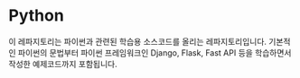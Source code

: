 # Python

이 레파지토리는 파이썬과 관련된 학습용 소스코드를 올리는 레파지토리입니다. 기본적인 파이썬의 문법부터 파이썬 프레임워크인 Django, Flask, Fast API 등을 학습하면서 작성한 예제코드까지 포함됩니다.

